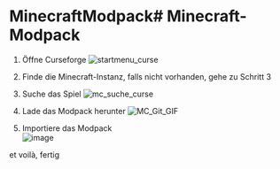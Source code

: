 # MinecraftModpack# Minecraft-Modpack
1. Öffne Curseforge
![startmenu_curse](https://github.com/user-attachments/assets/cd087e38-1802-4ad9-8153-c2ba2f8d456b)


2. Finde die Minecraft-Instanz, falls nicht vorhanden, gehe zu Schritt 3
   
3. Suche das Spiel
![mc_suche_curse](https://github.com/user-attachments/assets/e38a36bb-5a8a-4ff6-8441-359b3bacb791)


4. Lade das Modpack herunter
![MC_Git_GIF](https://github.com/user-attachments/assets/591c5edb-7dd7-4b77-8c51-207eb84d30a0)


5. Importiere das Modpack <br/>
![image](https://github.com/user-attachments/assets/bd56e643-36fd-42ba-8f26-f2f0471f4a18)


et voilà, fertig
